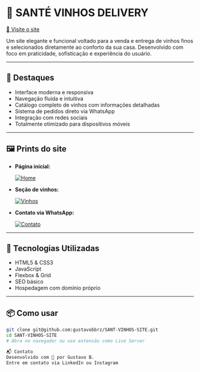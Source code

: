 # 🍷 SANTÉ VINHOS DELIVERY

[🔗 Visite o site](https://santevinhosdelivery.com/)

Um site elegante e funcional voltado para a venda e entrega de vinhos finos e selecionados diretamente ao conforto da sua casa. Desenvolvido com foco em praticidade, sofisticação e experiência do usuário.

---

## 🌟 Destaques

- Interface moderna e responsiva  
- Navegação fluida e intuitiva  
- Catálogo completo de vinhos com informações detalhadas  
- Sistema de pedidos direto via WhatsApp  
- Integração com redes sociais  
- Totalmente otimizado para dispositivos móveis

---

## 🖼️ Prints do site

- **Página inicial:**

  [![Home](https://media.discordapp.net/attachments/1209596707759980586/1360464889839358034/image.png)](https://media.discordapp.net/attachments/1209596707759980586/1360464889839358034/image.png)

- **Seção de vinhos:**

  [![Vinhos](https://media.discordapp.net/attachments/1209596707759980586/1360464890304663653/image.png)](https://media.discordapp.net/attachments/1209596707759980586/1360464890304663653/image.png)

- **Contato via WhatsApp:**

  [![Contato](https://media.discordapp.net/attachments/1209596707759980586/1360464890631946320/image.png)](https://media.discordapp.net/attachments/1209596707759980586/1360464890631946320/image.png)

---

## 🚀 Tecnologias Utilizadas

- HTML5 & CSS3  
- JavaScript  
- Flexbox & Grid  
- SEO básico  
- Hospedagem com domínio próprio

---

## 📦 Como usar

```bash
git clone git@github.com:gustavobbrz/SANT-VINHOS-SITE.git
cd SANT-VINHOS-SITE
# Abra no navegador ou use extensão como Live Server

📬 Contato
Desenvolvido com 💜 por Gustavo B.
Entre em contato via LinkedIn ou Instagram
